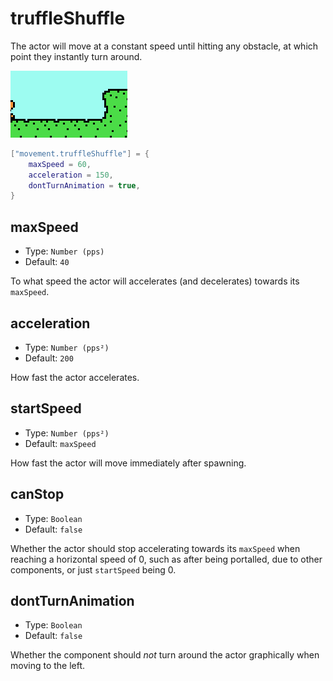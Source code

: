 # truffleShuffle

The actor will move at a constant speed until hitting any obstacle, at which point they instantly turn around.

![truffleShuffle](truffleShuffle.gif)

```lua
["movement.truffleShuffle"] = {
    maxSpeed = 60,
    acceleration = 150,
    dontTurnAnimation = true,
}
```

## maxSpeed

* Type: `Number (pps)`
* Default: `40`

To what speed the actor will accelerates (and decelerates) towards its `maxSpeed`.

## acceleration

* Type: `Number (pps²)`
* Default: `200`

How fast the actor accelerates.

## startSpeed

* Type: `Number (pps²)`
* Default: `maxSpeed`

How fast the actor will move immediately after spawning.

## canStop

* Type: `Boolean`
* Default: `false`

Whether the actor should stop accelerating towards its `maxSpeed` when reaching a horizontal speed of 0, such as after being portalled, due to other components, or just `startSpeed` being 0.

## dontTurnAnimation

* Type: `Boolean`
* Default: `false`

Whether the component should _not_ turn around the actor graphically when moving to the left.
